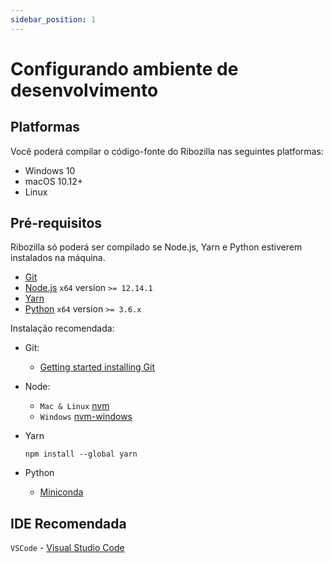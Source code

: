 ```yaml
---
sidebar_position: 1
---
```


# Configurando ambiente de desenvolvimento

## Platformas
Você poderá compilar o código-fonte do Ribozilla nas seguintes platformas:

* Windows 10
* macOS 10.12+
* Linux

## Pré-requisitos
Ribozilla só poderá ser compilado se Node.js, Yarn e Python estiverem instalados na máquina.

* [Git](https://git-scm.com/)
* [Node.js](https://nodejs.org/en/) `x64` version `>= 12.14.1`
* [Yarn](https://classic.yarnpkg.com/en/docs/install)
* [Python](https://www.python.org/) `x64` version `>= 3.6.x`

Instalação recomendada:
* Git:
  - [Getting started installing Git](https://git-scm.com/book/en/v2/Getting-Started-Installing-Git)

* Node:
  - `Mac & Linux` [nvm](https://github.com/nvm-sh/nvm)  
  - `Windows` [nvm-windows](https://github.com/coreybutler/nvm-windows)

* Yarn
  ```
  npm install --global yarn
  ```

* Python
  - [Miniconda  ](https://conda.io/projects/conda/en/latest/user-guide/install/index.html#regular-installation)
## IDE Recomendada

`VSCode` - [Visual Studio Code](https://code.visualstudio.com/#alt-downloads)